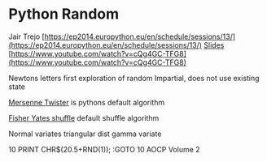 Python Random
=============
Jair Trejo
[https://ep2014.europython.eu/en/schedule/sessions/13/](https://ep2014.europython.eu/en/schedule/sessions/13/)
[Slides](https://speakerdeck.com/jairtrejo/non-sequitur-an-exploration-of-pythons-random-module)
[https://www.youtube.com/watch?v=cQg4GC-TFG8](https://www.youtube.com/watch?v=cQg4GC-TFG8)


Newtons letters first exploration of random
Impartial, does not use existing state

[Mersenne Twister](http://en.wikipedia.org/wiki/Mersenne_twister)
is pythons default algorithm

[Fisher Yates shuffle](http://en.wikipedia.org/wiki/Fisher-Yates_shuffle) default shuffle algorithm

Normal variates
triangular dist
gamma variate

10 PRINT CHR$(20.5+RND(1)); :GOTO 10
AOCP Volume 2
